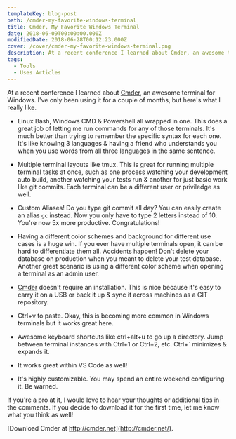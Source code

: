 ```yaml
---
templateKey: blog-post
path: /cmder-my-favorite-windows-terminal
title: Cmder, My Favorite Windows Terminal
date: 2018-06-09T00:00:00.000Z
modifiedDate: 2018-06-28T00:12:23.000Z
cover: /cover/cmder-my-favorite-windows-terminal.png
description: At a recent conference I learned about Cmder, an awesome terminal for Windows. I've only been using it for a couple of months, but here's what I really like.
tags:
  - Tools
  - Uses Articles
---
```


At a recent conference I learned about [Cmder](http://cmder.net/), an awesome terminal for Windows. I've only been using it for a couple of months, but here's what I really like.

*  Linux Bash, Windows CMD & Powershell all wrapped in one. This does a great job of letting me run commands for any of those terminals. It's much better than trying to remember the specific syntax for each one. It's like knowing 3 languages & having a friend who understands you when you use words from all three languages in the same sentence.

* Multiple terminal layouts like tmux. This is great for running multiple terminal tasks at once, such as one process watching your development auto build, another watching your tests run & another for just basic work like git commits. Each terminal can be a different user or priviledge as well.

* Custom Aliases! Do you type git commit all day? You can easily create an alias `gc` instead. Now you only have to type 2 letters instead of 10. You're now 5x more productive. Congratulations!

* Having a different color schemes and background for different use cases is a huge win. If you ever have multiple terminals open, it can be hard to differentiate them all. Accidents happen! Don't delete your database on production when you meant to delete your test database. Another great scenario is using a different color scheme when opening a terminal as an admin user.

* [Cmder](http://cmder.net/) doesn't require an installation. This is nice because it's easy to carry it on a USB or back it up & sync it across machines as a GIT repository.

* Ctrl+v to paste. Okay, this is becoming more common in Windows terminals but it works great here.

* Awesome keyboard shortcuts like ctrl+alt+u to go up a directory. Jump between terminal instances with Ctrl+1 or Ctrl+2, etc. Ctrl+` minimizes & expands it.

* It works great within VS Code as well!

* It's highly customizable. You may spend an entire weekend configuring it. Be warned.

If you're a pro at it, I would love to hear your thoughts or additional tips in the comments. If you decide to download it for the first time, let me know what you think as well! 

[Download Cmder at http://cmder.net](http://cmder.net/).